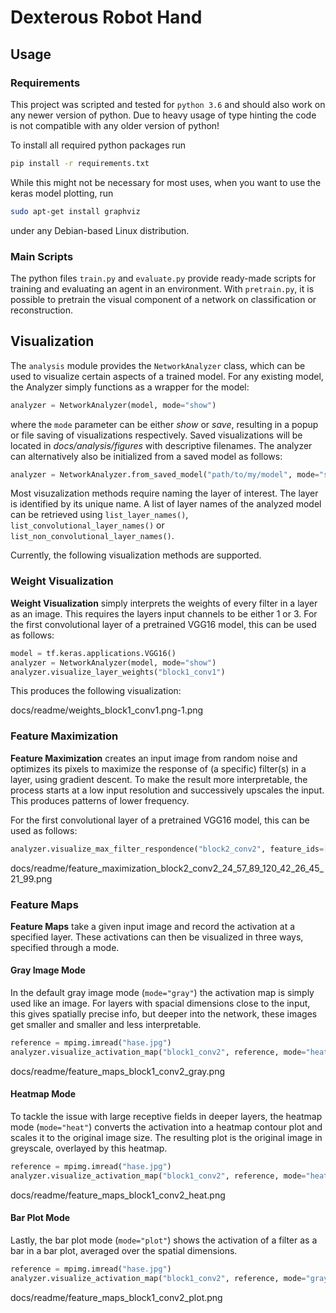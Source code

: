 # Dexterous Robot Hand

## Usage

### Requirements

This project was scripted and tested for `python 3.6` and should also work on any newer version of python.
Due to heavy usage of type hinting the code is not compatible with any older version of python!

To install all required python packages run

```bash
pip install -r requirements.txt
```

While this might not be necessary for most uses, when you want to use the keras model plotting, run

```bash
sudo apt-get install graphviz
```

under any Debian-based Linux distribution.

### Main Scripts

The python files `train.py` and `evaluate.py` provide ready-made scripts for training 
and evaluating an agent in an environment. With `pretrain.py`, it is possible to pretrain the visual component
of a network on classification or reconstruction.

## Visualization

The `analysis` module provides the `NetworkAnalyzer` class, which can be used to visualize certain aspects of a trained 
model. For any existing model, the Analyzer simply functions as a wrapper for the model:

```python
analyzer = NetworkAnalyzer(model, mode="show")
```

where the `mode` parameter can be either _show_ or _save_, resulting in a popup or file saving of visualizations 
respectively. Saved visualizations will be located in _docs/analysis/figures_ with descriptive filenames. The analyzer 
can alternatively also be initialized from a saved model as follows:

```python
analyzer = NetworkAnalyzer.from_saved_model("path/to/my/model", mode="show")
```

Most visuzalization methods require naming the layer of interest. The layer is identified by its unique name.
A list of layer names of the analyzed model can be retrieved using `list_layer_names()`, 
`list_convolutional_layer_names()` or `list_non_convolutional_layer_names()`.

Currently, the following visualization methods are supported.

### Weight Visualization
**Weight Visualization** simply interprets the weights of every filter in a layer as an image. This requires the layers input channels 
to be either 1 or 3. For the first convolutional layer of a pretrained VGG16 model, this can be used as follows:

```python
model = tf.keras.applications.VGG16()
analyzer = NetworkAnalyzer(model, mode="show")
analyzer.visualize_layer_weights("block1_conv1")
```

This produces the following visualization:

docs/readme/weights_block1_conv1.png-1.png

### Feature Maximization
**Feature Maximization** creates an input image from random noise and optimizes its pixels to maximize the response of
(a specific) filter(s) in a layer, using gradient descent. To make the result more interpretable, the process starts at 
a low input resolution and successively upscales the input. This produces patterns of lower frequency. 

For the first convolutional layer of a pretrained VGG16 model, this can be used as follows:
```python
analyzer.visualize_max_filter_respondence("block2_conv2", feature_ids=[24, 57, 89, 120, 42, 26, 45, 21, 99])
```

docs/readme/feature_maximization_block2_conv2_24_57_89_120_42_26_45_21_99.png


### Feature Maps
**Feature Maps** take a given input image and record the activation at a specified layer. These activations can then 
be visualized in three ways, specified through a mode.

#### Gray Image Mode
In the default gray image mode (`mode="gray"`) the activation map is simply used like an image. For layers
with spacial dimensions close to the input, this gives spatially precise info, but deeper into the network,
these images get smaller and smaller and less interpretable.

```python
reference = mpimg.imread("hase.jpg")
analyzer.visualize_activation_map("block1_conv2", reference, mode="heat")
```

docs/readme/feature_maps_block1_conv2_gray.png

#### Heatmap Mode
To tackle the issue with large receptive fields in deeper layers, the heatmap mode (`mode="heat"`) converts the
activation into a heatmap contour plot and scales it to the original image size. The resulting plot is the original
image in greyscale, overlayed by this heatmap.

```python
reference = mpimg.imread("hase.jpg")
analyzer.visualize_activation_map("block1_conv2", reference, mode="heat")
```

docs/readme/feature_maps_block1_conv2_heat.png

#### Bar Plot Mode
Lastly, the bar plot mode (`mode="plot"`) shows the activation of a filter as a bar in a bar plot, averaged over the 
spatial dimensions.

```python
reference = mpimg.imread("hase.jpg")
analyzer.visualize_activation_map("block1_conv2", reference, mode="gray")
```

docs/readme/feature_maps_block1_conv2_plot.png
